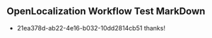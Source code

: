 ## OpenLocalization Workflow Test MarkDown
* 21ea378d-ab22-4e16-b032-10dd2814cb51 thanks!

<!--HONumber=Jul16_HO2-->


